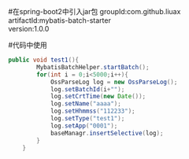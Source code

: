 #在spring-boot2中引入jar包
groupId:com.github.liuax  
artifactId:mybatis-batch-starter  
version:1.0.0

#代码中使用
``` java
public void test1(){
        MybatisBatchHelper.startBatch();
        for(int i = 0;i<5000;i++){
            OssParseLog log = new OssParseLog();
            log.setBatchId(i+"");
            log.setCrtTime(new Date());
            log.setName("aaaa");
            log.setHhmmss("112233");
            log.setType("test1");
            log.setApp("0001");
            baseManagr.insertSelective(log);
        }
    }
```